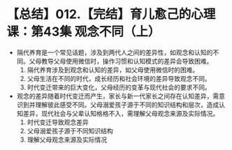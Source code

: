 # 【总结】012.【完结】育儿愈己的心理课：第43集 观念不同（上）

-   隔代养育是一个常见话题，涉及到两代人之间的差异性，如观念和认知的不同。父母教导父母使用微信时，操作习惯和认知模式的差异会导致困难。
    1.  隔代养育涉及到观念和认知的差异，如父母使用微信时的困难。
    2.  父母生活在不同的时代，成长经历和社会环境的差异导致观念不同。
    3.  时代变迁带来的巨大变化，父母经历的变革与现代社会的要求不同。
-   观念的差异随着时代变迁而产生，家长与新一代家长之间存在认知差异，需意识到并理解彼此感受不同。父母溺爱孩子源于不同的知识结构和层次，造成认知差异，现代社会与父辈认知格格不入，需理解父母观念来源及实际情况。
    1.  时代变迁导致观念差异
    2.  父母溺爱孩子源于不同知识结构
    3.  理解父母观念来源及实际情况